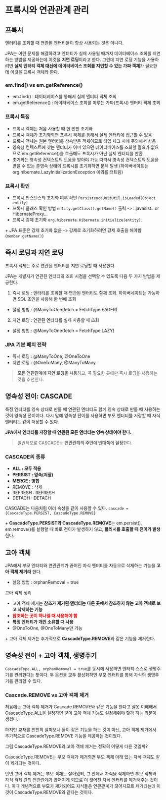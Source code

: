 # 프록시와 연관관계 관리
## 프록시
엔터티를 조회할 때 연관된 엔터티들이 항상 사용되는 것은 아니다.

JPA는 이런 문제를 해결하려고 엔터티가 실제 사용될 때까지 데이터베이스 조회를 지연하는 방법을 제공하는데 이것을 **지연 로딩**이라고 한다.
그런데 지연 로딩 기능을 사용하려면 **실제 엔터티 객체 대신에 데이터베이스 조회를 지연할 수 있는 가짜 객체**가 필요한데 이것을 프록시 객체라 한다.

### em.find() vs em.getReference()
- em.find() : 데이터베이스를 통해서 실제 엔터티 객체 조회
- em.getReference() : 데이터베이스 조회를 미루는 가짜(프록시) 엔터티 객체 조회

### 프록시 특징
- 프록시 객체는 처음 사용할 때 한 번만 초기화
- 프록시 객체가 초기화되면 프록시 객체를 통해서 실제 엔터티에 접근할 수 있음
- 프록시 객체는 원본 엔터티를 상속받은 객체이므로 타입 체크 시에 주의해서 사용
- 영속성 컨텍스트에 찾는 엔터티가 이미 있으면 데이터베이스를 조회할 필요가 없으므로 em.getReference()를 호출해도 프록시가 아닌 실제 엔터티를 반환
- 초기화는 영속성 컨텍스트의 도움을 받아야 가능
  따라서 영속성 컨텍스트의 도움을 받을 수 없는 준영속 상태의 프록시를 초기화하면 문제 발생
  (하이버네이트는 org.hibernate.LazyInitializationException 예외를 터트림)

### 프록시 확인
- 프록시 인스턴스의 초기화 여부 확인
  ```PersistenceUnitUtil.isLoaded(Object entity)```
- 프록시 클래스 확인 방법
  ```entity.getClass().getName()``` 출력
  -> ..javasist.. or HibernateProxy...
- 프록시 강제 초기화
  ```org.hibernate.Hibernate.initialize(entity);```

\+ JPA 표준은 강제 초기화 없음 -> 강제로 초기화하려면 강제 호출을 해야함(```member.getName()```)

## 즉시 로딩과 지연 로딩
프록시 객체는 주로 연관된 엔터티를 지연 로딩할 때 사용한다.

JPA는 개발자가 연관된 엔터티의 조회 시점을 선택할 수 있도록 다음 두 가지 방법을 제공한다.

1. 즉시 로딩 : 엔터티를 조회할 때 연관된 엔터티도 함께 조회. 하이버네이트는 가능하면 SQL 조인을 사용해 한 번에 조회
- 설정 방법 : @ManyToOne(fetch = FetchType.EAGER)

2. 지연 로딩 : 연관된 엔터티를 실제 사용할 때 조회
- 설정 방법 : @ManyToOne(fetch = FetchType.LAZY)

### JPA 기본 페치 전략
- 즉시 로딩 : @ManyToOne, @OneToOne
- 지연 로딩 : @OneToMany, @ManyToMany

> **모든 연관관계에 지연 로딩을 사용**하고, 꼭 필요한 곳에만 즉시 로딩을 사용하는 것을 추천한다.

## 영속성 전이: CASCADE
특정 엔터티를 영속 상태로 만들 때 연관된 엔터티도 함께 영속 상태로 만들 때 사용하는 것이 영속성 전이이다.
다시 말해 영속성 전이를 사용하면 부모 엔터티를 저장할 때 자식 엔터티도 같이 저장할 수 있다.

**JPA에서 엔터티를 저장할 때 연관된 모든 엔터티는 영속 상태여야 한다.**

> 일반적으로 CASCADE는 **연관관계의 주인에 반대쪽에 설정**한다.

### CASCADE의 종류
- **ALL : 모두 적용**
- **PERSIST : 영속(저장)**
- **MERGE : 병합**
- REMOVE : 삭제
- REFRESH : REFRESH
- DETACH : DETACH

CASCADE는 다음처럼 여러 속성을 같이 사용할 수 있다.
```cascade = {CascadeType.PERSIST, CascadeType.REMOVE}```

\+ **CascadeType.PERSIST와 CascadeType.REMOVE**는 em.persist(), em.remove()를 실행할 때 바로 전이가 발생하지 않고, **플러시를 호출할 때 전이가 발생**한다.

## 고아 객체
JPA에서 부모 엔터티와 연관관계가 끊어진 자식 엔터티를 자동으로 삭제하는 기능을 **고아 객체 제거라** 한다.
- 설정 방법 : orphanRemoval = true

고아 객체 정리
- 고아 객체 제거는 **참조가 제거된 엔터티는 다른 곳에서 참조하지 않는 고아 객체로 보고 삭제하는 기능**
- <span style=color:red>**참조하는 곳이 하나일 때 사용해야 함**</span>
- **특정 엔터티가 개인 소유할 때 사용**
- @OneToOne, @OneToMany만 가능

\+ 고아 객체 제거는 추가적으로 **CascadeType.REMOVE**와 같은 기능을 제거한다.

## 영속성 전이 + 고아 객체, 생명주기
```CascadeType.ALL, orphanRemoval = true```를 동시에 사용하면 엔터티 스스로 생명주기를 관리한다는 뜻이다. 두 옵션을 모두 활성화하면 부모 엔터티를 통해 자식의 생명주기를 관리할 수 있다.

### Cascade.REMOVE vs 고아 객체 제거
처음에는 고아 객체 제거가 Cascade.REMOVE와 같은 기능을 한다고 잘못 이해해서 CascadeType.ALL을 설정하면 굳이 고아 객체 기능도 설정해줘야 할까 하는 의문이 생겼다.

하지만 교재를 천천히 살펴보니 둘이 같은 기능을 하는 것이 아닌, 고아 객체 제거에서 추가적으로 CascadeType.REMOVE 기능을 제공하는 것이었다.

그럼 CascadeType.REMOVE와 고아 객체 제거는 정확히 어떻게 다른 것일까?

CascadeType.REMOVE는 부모 객체가 제거되면 부모 객체 아래 있는 자식 객체도 같이 제거되는 것이다.

반면 고아 객체 제거는 부모 객체는 살아있되, 그 안에서 자식을 삭제하면 부모 객체와 자식 객체 간의 연관관계가 끊어지게 되므로 이 끊어진 자식 엔터티를 제거해주는 것이다.
이때 개념적으로 부모가 제거되어도 자식들은 연관관계가 끊어지므로 제거되는데 이것이 CascadeType.REMOVE와 같다는 것이다.